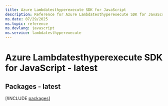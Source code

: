 ```yaml
---
title: Azure Lambdatesthyperexecute SDK for JavaScript
description: Reference for Azure Lambdatesthyperexecute SDK for JavaScript
ms.date: 07/29/2025
ms.topic: reference
ms.devlang: javascript
ms.service: lambdatesthyperexecute
---
```

# Azure Lambdatesthyperexecute SDK for JavaScript - latest
## Packages - latest
[!INCLUDE [packages](lambdatesthyperexecute-index.md)]